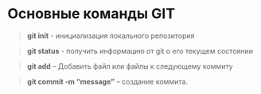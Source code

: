 # Основные команды GIT

> **git init** - инициализация локального репозитория

> **git status** - получить информацию от git о его текущем состоянии

> **git add** – Добавить файл или файлы к следующему коммиту

> **git commit -m “message”** – создание коммита.
